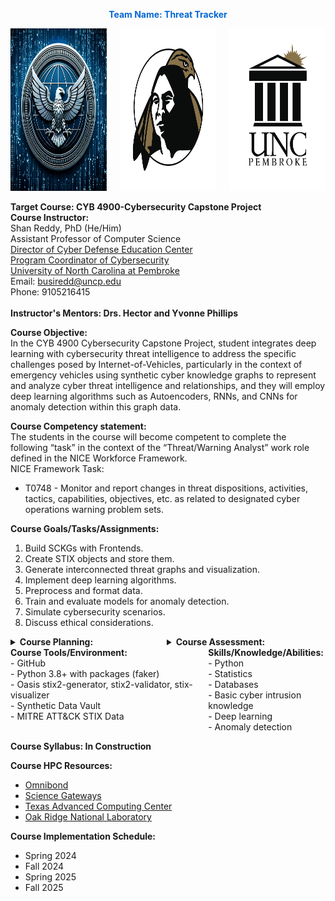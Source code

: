 <font color="#0366d6"><strong> <center> Team Name: Threat Tracker </center></strong></font>
 
<div class="columns">
  <div class="column">
    <img src="Hero.png" width="260" height="260" alt="Hero Logo">
  </div>
 <div class="column">
    <img src="BravesLogo.png" width="260" height="260" alt="Hero Logo">
  </div>
 <div class="column">
    <img src="UNCPLogo.png" width="260" height="260" alt="Hero Logo">
  </div>
</div>

<strong>Target Course: CYB 4900-Cybersecurity Capstone Project</strong><br><be>
<strong>Course Instructor:</strong><br>
    Shan Reddy, PhD (He/Him)<br>
    Assistant Professor of Computer Science<br>
    <a href="https://www.uncp.edu/departments/mathematics-and-computer-science/uncp-cyber-defense-education-center">Director of Cyber Defense Education Center</a><br>
    <a href="https://www.uncp.edu/departments/mathematics-and-computer-science/computer-science/cybersecurity">Program Coordinator of Cybersecurity</a><br>
    <a href="https://www.uncp.edu/">University of North Carolina at Pembroke</a><br>
    Email: busiredd@uncp.edu<br>
    Phone: 9105216415<br><br>
    <strong>Instructor's Mentors: Drs. Hector and Yvonne Phillips </strong>

<strong>Course Objective:</strong><br> 
In the CYB 4900 Cybersecurity Capstone Project, student integrates deep learning with cybersecurity threat intelligence to address the specific challenges posed by Internet-of-Vehicles, particularly in the context of emergency vehicles using synthetic cyber knowledge graphs to represent and analyze cyber threat intelligence and relationships, and they will employ deep learning algorithms such as Autoencoders, RNNs, and CNNs for anomaly detection within this graph data. <br>

<strong>Course Competency statement:</strong><br>
The students in the course will become competent to complete the following “task” in the context of the “Threat/Warning Analyst” work role defined in the NICE Workforce
Framework.<br>
NICE Framework Task:<br>
- T0748 - Monitor and report changes in threat dispositions, activities, tactics, capabilities, objectives, etc. as related to designated cyber operations warning problem sets.

<strong>Course Goals/Tasks/Assignments:</strong><br>
1. Build SCKGs with Frontends.
2. Create STIX objects and store them.
3. Generate interconnected threat graphs and visualization.
4. Implement deep learning algorithms.
5. Preprocess and format data.
6. Train and evaluate models for anomaly detection.
7. Simulate cybersecurity scenarios.
8. Discuss ethical considerations.

<div class="columns">

  <div class="column">
    <details>
      <summary><strong>Course Planning:</strong></summary>
      - **Week 01-04:** Completion of Goals 1, 2, 7
      - **Week 05-08:** Completion of Goals 3, 4, 7
      - **Week 09-12:** Completion of Goals 5, 6, 7
      - **Week 13-16:** Completion of Goals 7, 8
    </details>
  </div>
  
  <div class="column">
    <details>
      <summary><strong>Course Assessment:</strong></summary>
      | Weight | Task Description |
      |--------|------------------|
      | 25%    | Create frontend for Identity, Malware, and Threat Actor objects |
      | 25%    | Generate STIX objects from user input, Finish STIX objects, and store them in the database |
      | 25%    | Generate/visualize a graph using three STIX objects Identity, Malware, and Threat Actor |
      | 25%    | Anomaly detection using Deep Learning Algorithms |
    </details>
  </div>
</div>

<div class="columns">
  <div class="column">
    <strong>Course Tools/Environment:</strong><br>
    - GitHub<br>
    - Python 3.8+ with packages (faker)<br>
    - Oasis stix2-generator, stix2-validator, stix-visualizer<br>
    - Synthetic Data Vault<br>
    - MITRE ATT&CK STIX Data
  </div>
  <div class="column">
    <strong>Skills/Knowledge/Abilities:</strong><br>
    - Python<br>
    - Statistics<br>
    - Databases<br>
    - Basic cyber intrusion knowledge<br>
    - Deep learning<br>
    - Anomaly detection
  </div>
</div>

<strong>Course Syllabus: In Construction </strong><br>

<strong>Course HPC Resources:</strong><br>
- <a href="http://www.omnibond.com">Omnibond</a><br>
- <a href="https://sciencegateways.org">Science Gateways</a><be>
- <a href="https://www.tacc.utexas.edu/">Texas Advanced Computing Center</a><br>
- <a href="https://www.ornl.gov">Oak Ridge National Laboratory</a><be>

<strong>Course Implementation Schedule:</strong><br>
- Spring 2024
- Fall 2024
- Spring 2025
- Fall 2025
